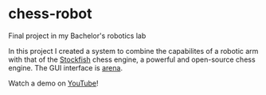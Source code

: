 # chess-robot
Final project in my Bachelor's robotics lab

In this project I created a system to combine the capabilites of a robotic arm with that of the [Stockfish](https://stockfishchess.org/) chess engine, a powerful and open-source chess engine. The GUI interface is [arena](http://www.playwitharena.com/).

Watch a demo on [YouTube](https://youtu.be/TfcQO6RE4F8)!
